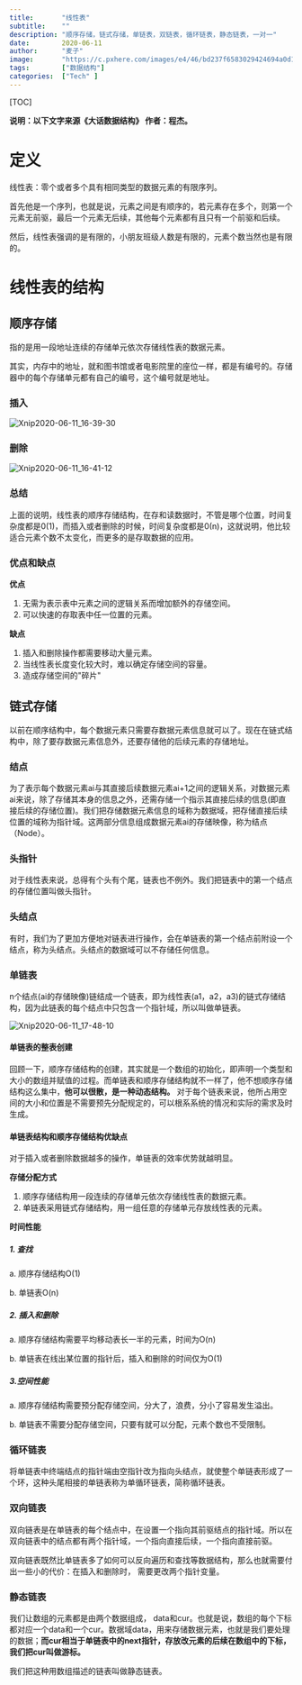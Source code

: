 ```yaml
---
title:       "线性表"
subtitle:    ""
description: "顺序存储，链式存储，单链表，双链表，循环链表，静态链表，一对一"
date:        2020-06-11
author:      "麦子"
image:       "https://c.pxhere.com/images/e4/46/bd237f6583029424694a0d16589b-1435053.jpg!d"
tags:        ["数据结构"]
categories:  ["Tech" ]
---
```


[TOC]

**说明：以下文字来源《大话数据结构》 作者：程杰。**

# 定义

线性表：零个或者多个具有相同类型的数据元素的有限序列。

首先他是一个序列，也就是说，元素之间是有顺序的，若元素存在多个，则第一个元素无前驱，最后一个元素无后续，其他每个元素都有且只有一个前驱和后续。 

然后，线性表强调的是有限的，小朋友班级人数是有限的，元素个数当然也是有限的。 



# 线性表的结构



## 顺序存储

指的是用一段地址连续的存储单元依次存储线性表的数据元素。 

其实，内存中的地址，就和图书馆或者电影院里的座位一样，都是有编号的。存储器中的每个存储单元都有自己的编号，这个编号就是地址。 

### 插入

![Xnip2020-06-11_16-39-30](/img/Xnip2020-06-11_16-39-30.png)

### 删除

![Xnip2020-06-11_16-41-12](/img/Xnip2020-06-11_16-41-12.png)



### 总结

上面的说明，线性表的顺序存储结构，在存和读数据时，不管是哪个位置，时间复杂度都是0(1)，而插入或者删除的时候，时间复杂度都是0(n)，这就说明，他比较适合元素个数不太变化，而更多的是存取数据的应用。 



### 优点和缺点

 **优点**

1. 无需为表示表中元素之间的逻辑关系而增加额外的存储空间。
2. 可以快速的存取表中任一位置的元素。

**缺点**

1.  插入和删除操作都需要移动大量元素。
2.  当线性表长度变化较大时，难以确定存储空间的容量。
3. 造成存储空间的"碎片"



## 链式存储

以前在顺序结构中，每个数据元素只需要存数据元素信息就可以了。现在在链式结构中，除了要存数据元素信息外，还要存储他的后续元素的存储地址。 

### 结点

为了表示每个数据元素ai与其直接后续数据元素ai+1之间的逻辑关系，对数据元素ai来说，除了存储其本身的信息之外，还需存储一个指示其直接后续的信息(即直接后续的存储位置)。我们把存储数据元素信息的域称为数据域，把存储直接后续位置的域称为指针域。这两部分信息组成数据元素ai的存储映像，称为结点（Node）。



### 头指针

对于线性表来说，总得有个头有个尾，链表也不例外。我们把链表中的第一个结点的存储位置叫做头指针。 



### 头结点

有时，我们为了更加方便地对链表进行操作，会在单链表的第一个结点前附设一个结点，称为头结点。头结点的数据域可以不存储任何信息。 





### 单链表

n个结点(ai的存储映像)链结成一个链表，即为线性表(a1，a2，a3)的链式存储结构，因为此链表的每个结点中只包含一个指针域，所以叫做单链表。

![Xnip2020-06-11_17-48-10](/img/Xnip2020-06-11_17-48-10.png)



#### 单链表的整表创建

回顾一下，顺序存储结构的创建，其实就是一个数组的初始化，即声明一个类型和大小的数组并赋值的过程。而单链表和顺序存储结构就不一样了，他不想顺序存储结构这么集中，**他可以很散，是一种动态结构。** 对于每个链表来说，他所占用空间的大小和位置是不需要预先分配规定的，可以根系系统的情况和实际的需求及时生成。



#### 单链表结构和顺序存储结构优缺点

对于插入或者删除数据越多的操作，单链表的效率优势就越明显。 

**存储分配方式**

1. 顺序存储结构用一段连续的存储单元依次存储线性表的数据元素。
2. 单链表采用链式存储结构，用一组任意的存储单元存放线性表的元素。 

**时间性能**

##### 1. 查找

a. 顺序存储结构O(1)

b. 单链表O(n)

##### 2. 插入和删除

a.  顺序存储结构需要平均移动表长一半的元素，时间为O(n)

b.  单链表在线出某位置的指针后，插入和删除的时间仅为O(1)

##### 3.空间性能

a.  顺序存储结构需要预分配存储空间，分大了，浪费，分小了容易发生溢出。

b. 单链表不需要分配存储空间，只要有就可以分配，元素个数也不受限制。 



### 循环链表

将单链表中终端结点的指针端由空指针改为指向头结点，就使整个单链表形成了一个环，这种头尾相接的单链表称为单循环链表，简称循环链表。 



### 双向链表

双向链表是在单链表的每个结点中，在设置一个指向其前驱结点的指针域。所以在双向链表中的结点都有两个指针域，一个指向直接后续，一个指向直接前驱。 

双向链表既然比单链表多了如何可以反向遍历和查找等数据结构，那么也就需要付出一些小的代价：在插入和删除时， 需要更改两个指针变量。 



### 静态链表

我们让数组的元素都是由两个数据组成， data和cur。也就是说，数组的每个下标都对应一个data和一个cur。数据域data，用来存储数据元素，也就是我们要处理的数据；**而cur相当于单链表中的next指针，存放改元素的后续在数组中的下标，我们把cur叫做游标。** 

我们把这种用数组描述的链表叫做静态链表。 









